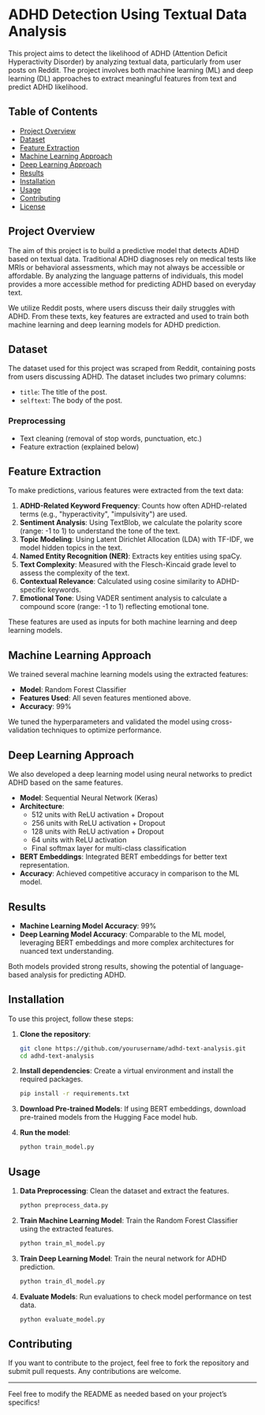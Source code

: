 # **ADHD Detection Using Textual Data Analysis**

This project aims to detect the likelihood of ADHD (Attention Deficit Hyperactivity Disorder) by analyzing textual data, particularly from user posts on Reddit. The project involves both machine learning (ML) and deep learning (DL) approaches to extract meaningful features from text and predict ADHD likelihood.

## **Table of Contents**
- [Project Overview](#project-overview)
- [Dataset](#dataset)
- [Feature Extraction](#feature-extraction)
- [Machine Learning Approach](#machine-learning-approach)
- [Deep Learning Approach](#deep-learning-approach)
- [Results](#results)
- [Installation](#installation)
- [Usage](#usage)
- [Contributing](#contributing)
- [License](#license)

## **Project Overview**
The aim of this project is to build a predictive model that detects ADHD based on textual data. Traditional ADHD diagnoses rely on medical tests like MRIs or behavioral assessments, which may not always be accessible or affordable. By analyzing the language patterns of individuals, this model provides a more accessible method for predicting ADHD based on everyday text.

We utilize Reddit posts, where users discuss their daily struggles with ADHD. From these texts, key features are extracted and used to train both machine learning and deep learning models for ADHD prediction.

## **Dataset**
The dataset used for this project was scraped from Reddit, containing posts from users discussing ADHD. The dataset includes two primary columns:
- `title`: The title of the post.
- `selftext`: The body of the post.

### **Preprocessing**
- Text cleaning (removal of stop words, punctuation, etc.)
- Feature extraction (explained below)

## **Feature Extraction**
To make predictions, various features were extracted from the text data:
1. **ADHD-Related Keyword Frequency**: Counts how often ADHD-related terms (e.g., "hyperactivity", "impulsivity") are used.
2. **Sentiment Analysis**: Using TextBlob, we calculate the polarity score (range: -1 to 1) to understand the tone of the text.
3. **Topic Modeling**: Using Latent Dirichlet Allocation (LDA) with TF-IDF, we model hidden topics in the text.
4. **Named Entity Recognition (NER)**: Extracts key entities using spaCy.
5. **Text Complexity**: Measured with the Flesch-Kincaid grade level to assess the complexity of the text.
6. **Contextual Relevance**: Calculated using cosine similarity to ADHD-specific keywords.
7. **Emotional Tone**: Using VADER sentiment analysis to calculate a compound score (range: -1 to 1) reflecting emotional tone.

These features are used as inputs for both machine learning and deep learning models.

## **Machine Learning Approach**
We trained several machine learning models using the extracted features:
- **Model**: Random Forest Classifier
- **Features Used**: All seven features mentioned above.
- **Accuracy**: 99%

We tuned the hyperparameters and validated the model using cross-validation techniques to optimize performance.

## **Deep Learning Approach**
We also developed a deep learning model using neural networks to predict ADHD based on the same features.
- **Model**: Sequential Neural Network (Keras)
- **Architecture**: 
  - 512 units with ReLU activation + Dropout
  - 256 units with ReLU activation + Dropout
  - 128 units with ReLU activation + Dropout
  - 64 units with ReLU activation
  - Final softmax layer for multi-class classification
- **BERT Embeddings**: Integrated BERT embeddings for better text representation.
- **Accuracy**: Achieved competitive accuracy in comparison to the ML model.

## **Results**
- **Machine Learning Model Accuracy**: 99%
- **Deep Learning Model Accuracy**: Comparable to the ML model, leveraging BERT embeddings and more complex architectures for nuanced text understanding.

Both models provided strong results, showing the potential of language-based analysis for predicting ADHD.

## **Installation**
To use this project, follow these steps:

1. **Clone the repository**:
   ```bash
   git clone https://github.com/yourusername/adhd-text-analysis.git
   cd adhd-text-analysis
   ```

2. **Install dependencies**:
   Create a virtual environment and install the required packages.
   ```bash
   pip install -r requirements.txt
   ```

3. **Download Pre-trained Models**:
   If using BERT embeddings, download pre-trained models from the Hugging Face model hub.

4. **Run the model**:
   ```bash
   python train_model.py
   ```

## **Usage**
1. **Data Preprocessing**: Clean the dataset and extract the features.
   ```bash
   python preprocess_data.py
   ```

2. **Train Machine Learning Model**: Train the Random Forest Classifier using the extracted features.
   ```bash
   python train_ml_model.py
   ```

3. **Train Deep Learning Model**: Train the neural network for ADHD prediction.
   ```bash
   python train_dl_model.py
   ```

4. **Evaluate Models**: Run evaluations to check model performance on test data.
   ```bash
   python evaluate_model.py
   ```

## **Contributing**
If you want to contribute to the project, feel free to fork the repository and submit pull requests. Any contributions are welcome.


---

Feel free to modify the README as needed based on your project’s specifics!
